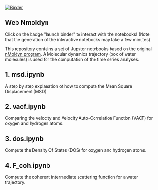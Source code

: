 [![Binder](https://mybinder.org/badge.svg)](https://mybinder.org/v2/gh/khinsen/WebNmoldyn/f-coh)

Web Nmoldyn
------------

Click on the badge "launch binder" to interact with the notebooks! (Note that
the generation of the interactive notebooks may take a few minutes)

This repository contains a set of Jupyter notebooks based on the original
[nMoldyn program](http://dx.doi.org/10.1002/jcc.23035). A Molecular dynamics
trajectory (box of water molecules) is used for the computation of the time
series analyses.


## 1. msd.ipynb

A step by step explanation of how to compute the Mean Square Displacement
(MSD).

## 2. vacf.ipynb

Comparing the velocity and Velocity Auto-Correlation Function (VACF) for
oxygen and hydrogen atoms.

## 3. dos.ipynb

Compute the Density Of States (DOS) for oxygen and hydrogen atoms.

## 4. F_coh.ipynb

Compute the coherent intermediate scattering function for a water trajectory.
